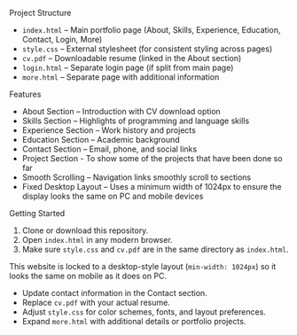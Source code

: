 Project Structure
- `index.html` – Main portfolio page (About, Skills, Experience, Education, Contact, Login, More)
- `style.css` – External stylesheet (for consistent styling across pages)
- `cv.pdf` – Downloadable resume (linked in the About section)
- `login.html` – Separate login page (if split from main page)
- `more.html` – Separate page with additional information

Features
- About Section – Introduction with CV download option
- Skills Section – Highlights of programming and language skills
- Experience Section – Work history and projects
- Education Section – Academic background
- Contact Section – Email, phone, and social links
- Project Section - To show some of the projects that have been done so far
- Smooth Scrolling – Navigation links smoothly scroll to sections
- Fixed Desktop Layout – Uses a minimum width of 1024px to ensure the display looks the same on PC and mobile devices

Getting Started
1. Clone or download this repository.
2. Open `index.html` in any modern browser.
3. Make sure `style.css` and `cv.pdf` are in the same directory as `index.html`.

This website is locked to a desktop-style layout (`min-width: 1024px`) so it looks the same on mobile as it does on PC.

- Update contact information in the Contact section.
- Replace `cv.pdf` with your actual resume.
- Adjust `style.css` for color schemes, fonts, and layout preferences.
- Expand `more.html` with additional details or portfolio projects.
